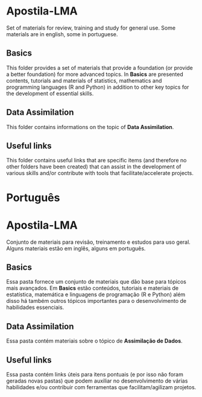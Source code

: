 # Apostila-LMA
Set of materials for review, training and study for general use. Some materials are in english, some in portuguese.

## Basics
This folder provides a set of materials that provide a foundation (or provide a better foundation) for more advanced topics. In **Basics** are presented contents, tutorials and materials of statistics, mathematics and programming languages (R and Python) in addition to other key topics for the development of essential skills.

## Data Assimilation
This folder contains informations on the topic of **Data Assimilation**. 

## Useful links
This folder contains useful links that are specific items (and therefore no other folders have been created) that can assist in the development of various skills and/or contribute with tools that facilitate/accelerate projects.

# Português
# Apostila-LMA
Conjunto de materiais para revisão, treinamento e estudos para uso geral. Alguns materiais estão em inglês, alguns em português.

## Basics
Essa pasta fornece um conjunto de materiais que dão base para tópicos mais avançados. Em **Basics** estão conteúdos, tutoriais e materiais de estatística, matemática e linguagens de programação (R e Python) além disso há também outros tópicos importantes para o desenvolvimento de habilidades essenciais.

## Data Assimilation
Essa pasta contém materiais sobre o tópico de **Assimilação de Dados**.

## Useful links
Essa pasta contém links úteis para itens pontuais (e por isso não foram geradas novas pastas) que podem auxiliar no desenvolvimento de várias habilidades e/ou contribuir com ferramentas que facilitam/agilizam projetos.
